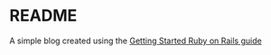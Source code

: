 # README

A simple blog created using the [Getting Started Ruby on Rails guide](https://guides.rubyonrails.org/getting_started.html)
